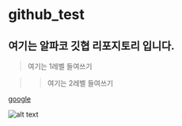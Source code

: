 # github_test



## 여기는 알파코 깃협 리포지토리 입니다.

>여기는 1레벨 들여쓰기

>>여기는 2레벨 들여쓰기

[google](https://google.com)

![alt text]("http://image.genie.co.kr/Y/IMAGE/IMG_ARTIST/042/307/533/42307533_1648619342567_27_600x600.JPG")
